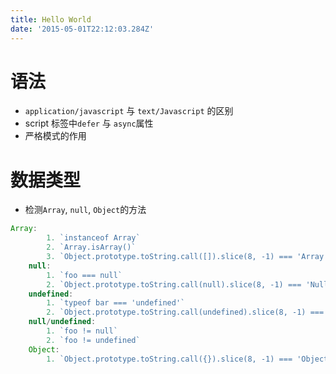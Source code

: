 ```yaml
---
title: Hello World
date: '2015-05-01T22:12:03.284Z'
---
```


# 语法
- `application/javascript` 与 `text/Javascript` 的区别
- script 标签中`defer` 与 `async`属性
 - 严格模式的作用

# 数据类型
- 检测`Array`, `null`, `Object`的方法
```js
Array: 
        1. `instanceof Array`
        2. `Array.isArray()`
        3. `Object.prototype.toString.call([]).slice(8, -1) === 'Array'`
    null:
        1. `foo === null`
        2. `Object.prototype.toString.call(null).slice(8, -1) === 'Null'`
    undefined:
        1. `typeof bar === 'undefined'`
        2. `Object.prototype.toString.call(undefined).slice(8, -1) === 'Undefined'`
    null/undefined:
        1. `foo != null`
        2. `foo != undefined`
    Object:
        1. `Object.prototype.toString.call({}).slice(8, -1) === 'Object'`
```

